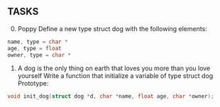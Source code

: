 ## TASKS

0. Poppy
Define a new type struct dog with the following elements:
``` c
name, type = char *
age, type = float
owner, type = char *
```

1. A dog is the only thing on earth that loves you more than you love yourself
Write a function that initialize a variable of type struct dog
Prototype:
``` c 
void init_dog(struct dog *d, char *name, float age, char *owner);
```
